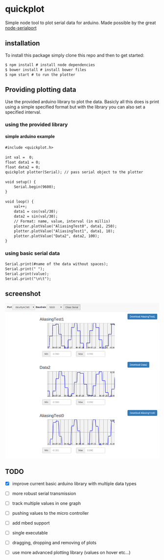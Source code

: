 # quickplot
Simple node tool to plot serial data for arduino. 
Made possible by the great [node-serialport](https://github.com/voodootikigod/node-serialport)

## installation
To install this package simply clone this repo and then to get started:
```
$ npm install # install node dependencies
$ bower install # install bower files
$ npm start # to run the plotter
```

## Providing plotting data
Use the provided arduino library to plot the data.
Basicly all this does is print using a simple specified format but with the library you can also set a specified interval.
### using the provided library

#### simple arduino example
```
#include <quickplot.h>

int val =  0;
float data1 = 0;
float data2 = 0;
quickplot plotter(Serial); // pass serial object to the plotter

void setup() {
    Serial.begin(9600); 
}

void loop() {
    val++;
    data1 = cos(val/30);
    data2 = sin(val/30);
    // Format: name, value, interval (in millis)
    plotter.plotValue("AliasingTest0", data1, 250);
    plotter.plotValue("AliasingTest1", data1, 10);
    plotter.plotValue("Data2", data2, 100);
}

```
### using basic serial data


```
Serial.print(#name of the data without spaces);
Serial.print(" ");
Serial.print(value);
Serial.print("\n\t");
```

## screenshot
![missing screenshot](screenshot.png?raw=true "Basic plot of test data")

## TODO
- [x] improve current basic arduino library with multiple data types
- [ ] more robust serial transmission
- [ ] track multiple values in one graph
- [ ] pushing values to the micro controller
- [ ] add mbed support
- [ ] single executable
- [ ] dragging, dropping and removing of plots
- [ ] use more advanced plotting library (values on hover etc...)

